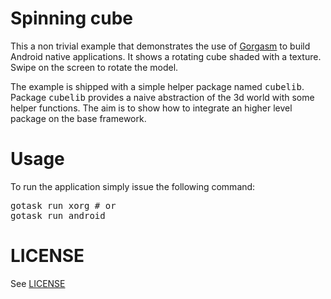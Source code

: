 # Spinning cube

This a non trivial example that demonstrates the use of
[Gorgasm](https://github.com/remogatto/gorgasm) to build Android
native applications. It shows a rotating cube shaded with a
texture. Swipe on the screen to rotate the model.

The example is shipped with a simple helper package named
<tt>cubelib</tt>. Package <tt>cubelib</tt> provides a naive
abstraction of the 3d world with some helper functions. The aim is to
show how to integrate an higher level package on the base framework.

# Usage

To run the application simply issue the following command:

<pre>
gotask run xorg # or
gotask run android
</pre>

# LICENSE

See [LICENSE](LICENSE)
